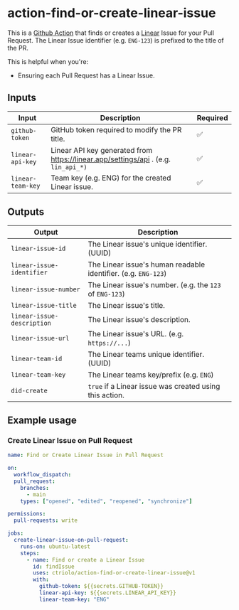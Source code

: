 # action-find-or-create-linear-issue

This is a [Github Action](https://github.com/features/actions) that finds or creates a [Linear](https://linear.app/) Issue for your Pull Request. The Linear Issue identifier (e.g. `ENG-123`) is prefixed to the title of the PR.

This is helpful when you're:

- Ensuring each Pull Request has a Linear Issue.

## Inputs

| Input             | Description                                                                        | Required |
| ----------------- | ---------------------------------------------------------------------------------- | -------- |
| `github-token`    | GitHub token required to modify the PR title.                                      | ✅       |
| `linear-api-key`  | Linear API key generated from https://linear.app/settings/api . (e.g. `lin_api_*)` | ✅       |
| `linear-team-key` | Team key (e.g. ENG) for the created Linear issue.                                  | ✅       |

## Outputs

| Output                     | Description                                                    |
| -------------------------- | -------------------------------------------------------------- |
| `linear-issue-id`          | The Linear issue's unique identifier. (UUID)                   |
| `linear-issue-identifier`  | The Linear issue's human readable identifier. (e.g. `ENG-123`) |
| `linear-issue-number`      | The Linear issue's number. (e.g. the `123` of `ENG-123`)       |
| `linear-issue-title`       | The Linear issue's title.                                      |
| `linear-issue-description` | The Linear issue's description.                                |
| `linear-issue-url`         | The Linear issue's URL. (e.g. `https://...`)                   |
| `linear-team-id`           | The Linear teams unique identifier. (UUID)                     |
| `linear-team-key`          | The Linear teams key/prefix (e.g. `ENG`)                       |
| `did-create`               | `true` if a Linear issue was created using this action.        |

## Example usage

### Create Linear Issue on Pull Request

```yaml
name: Find or Create Linear Issue in Pull Request

on:
  workflow_dispatch:
  pull_request:
    branches:
      - main
    types: ["opened", "edited", "reopened", "synchronize"]

permissions:
  pull-requests: write

jobs:
  create-linear-issue-on-pull-request:
    runs-on: ubuntu-latest
    steps:
      - name: Find or create a Linear Issue
        id: findIssue
        uses: ctriolo/action-find-or-create-linear-issue@v1
        with:
          github-token: ${{secrets.GITHUB-TOKEN}}
          linear-api-key: ${{secrets.LINEAR_API_KEY}}
          linear-team-key: "ENG"
```
